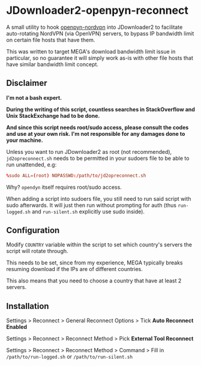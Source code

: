 # JDownloader2-openpyn-reconnect

A small utility to hook [openpyn-nordvpn](https://github.com/jotyGill/openpyn-nordvpn) into JDownloader2 to facilitate auto-rotating NordVPN (via OpenVPN) servers, to bypass IP bandwidth limit on certain file hosts that have them.

This was written to target MEGA's download bandwidth limit issue in particular, so no guarantee it will simply work as-is with other file hosts that have similar bandwidth limit concept.

## Disclaimer

**I'm not a bash expert.**

**During the writing of this script, countless searches in StackOverflow and Unix StackExchange had to be done.**

**And since this script needs root/sudo access, please consult the codes and use at your own risk. I'm not responsible for any damages done to your machine.**

Unless you want to run JDownloader2 as root (not recommended), `jd2opreconnect.sh` needs to be permitted in your sudoers file to be able to run unattended, e.g:

```conf
%sudo ALL=(root) NOPASSWD:/path/to/jd2opreconnect.sh
```

Why? `opendyn` itself requires root/sudo access.

When adding a script into sudoers file, you still need to run said script with sudo afterwards. It will just then run without prompting for auth (thus `run-logged.sh` and `run-silent.sh` explicitly use sudo inside).

## Configuration

Modify `COUNTRY` variable within the script to set which country's servers the script will rotate through.

This needs to be set, since from my experience, MEGA typically breaks resuming download if the IPs are of different countries.

This also means that you need to choose a country that have at least 2 servers.

## Installation

Settings > Reconnect > General Reconnect Options > Tick **Auto Reconnect Enabled**

Settings > Reconnect > Reconnect Method > Pick **External Tool Reconnect**

Settings > Reconnect > Reconnect Method > Command > Fill in `/path/to/run-logged.sh` or `/path/to/run-silent.sh`
